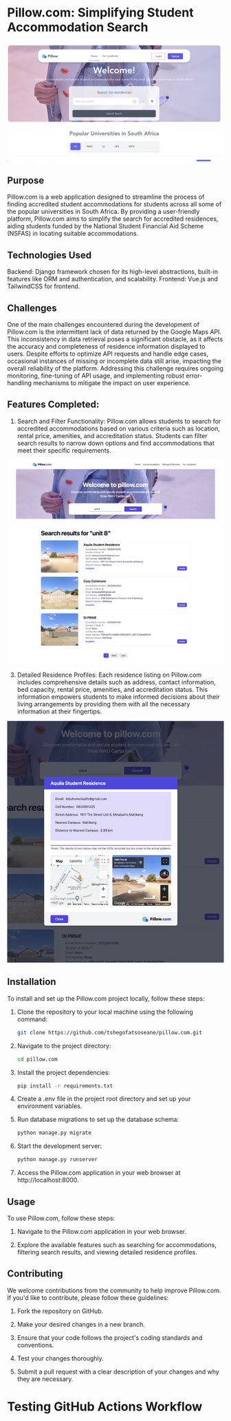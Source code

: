 # Pillow.com: Simplifying Student Accommodation Search

![Hompage screenshot](home.png)

## Purpose
Pillow.com is a web application designed to streamline the process of finding accredited student accommodations for students across all some of the popular universities in South Africa. By providing a user-friendly platform, Pillow.com aims to simplify the search for accredited residences, aiding students funded by the National Student Financial Aid Scheme (NSFAS) in locating suitable accommodations.

## Technologies Used
Backend: Django framework chosen for its high-level abstractions, built-in features like ORM and authentication, and scalability.
Frontend: Vue.js and TailwindCSS for frontend.

## Challenges
One of the main challenges encountered during the development of Pillow.com is the intermittent lack of data returned by the Google Maps API. This inconsistency in data retrieval poses a significant obstacle, as it affects the accuracy and completeness of residence information displayed to users. Despite efforts to optimize API requests and handle edge cases, occasional instances of missing or incomplete data still arise, impacting the overall reliability of the platform. Addressing this challenge requires ongoing monitoring, fine-tuning of API usage, and implementing robust error-handling mechanisms to mitigate the impact on user experience.

## Features Completed:

1. Search and Filter Functionality: Pillow.com allows students to search for accredited accommodations based on various criteria such as location, rental price, amenities, and accreditation status. Students can filter search results to narrow down options and find accommodations that meet their specific requirements.
   
![HSearch screenshot](search.png)


3. Detailed Residence Profiles: Each residence listing on Pillow.com includes comprehensive details such as address, contact information, bed capacity, rental price, amenities, and accreditation status. This information empowers students to make informed decisions about their living arrangements by providing them with all the necessary information at their fingertips.
   
![HDetails screenshot](details.png)

## Installation
To install and set up the Pillow.com project locally, follow these steps:

1. Clone the repository to your local machine using the following command:

   ```bash
   git clone https://github.com/tshegofatsoseane/pillow.com.git

2. Navigate to the project directory:

   ```bash
   cd pillow.com

3. Install the project dependencies:

    ```bash
    pip install -r requirements.txt
    
4. Create a .env file in the project root directory and set up your environment variables.

5. Run database migrations to set up the database schema:

   ```bash
   python manage.py migrate

6. Start the development server:

   ```bash
   python manage.py runserver

7. Access the Pillow.com application in your web browser at http://localhost:8000.
   
## Usage
To use Pillow.com, follow these steps:

1. Navigate to the Pillow.com application in your web browser.

2. Explore the available features such as searching for accommodations, filtering search results, and viewing detailed residence profiles.


## Contributing
We welcome contributions from the community to help improve Pillow.com. If you'd like to contribute, please follow these guidelines:

1. Fork the repository on GitHub.

2. Make your desired changes in a new branch.

3. Ensure that your code follows the project's coding standards and conventions.

4. Test your changes thoroughly.

5. Submit a pull request with a clear description of your changes and why they are necessary.

# Testing GitHub Actions Workflow
